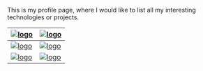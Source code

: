 This is my profile page, where I would like to list all my interesting technologies or projects.


[![logo](https://upload.wikimedia.org/wikipedia/commons/thumb/3/39/Kubernetes_logo_without_workmark.svg/200px-Kubernetes_logo_without_workmark.svg.png)](https://github.com/amitkarpe/kubernetes_exam) | [![logo](https://upload.wikimedia.org/wikipedia/commons/thumb/3/3a/OpenShift-LogoType.svg/225px-OpenShift-LogoType.svg.png )](https://github.com/amitkarpe/openshift)
---|---
[![logo](https://upload.wikimedia.org/wikipedia/commons/thumb/2/24/Ansible_logo.svg/200px-Ansible_logo.svg.png)](https://github.com/amitkarpe/ansible)| [![logo](https://icon-library.net/images/knowledge-base-icon/knowledge-base-icon-3.jpg)](https://github.com/amitkarpe/kb)
[![logo](https://github.githubassets.com/images/modules/logos_page/Octocat.png)](https://github.com/amitkarpe) | [![logo](https://icon-library.net/images/gitlab-icon/gitlab-icon-19.jpg)](https://gitlab.com/amitkarpe)
